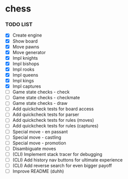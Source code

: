 # chess

### TODO LIST

- [x] Create engine
- [x] Show board
- [x] Move pawns
- [x] Move generator
- [x] Impl knights
- [x] Impl bishops
- [x] Impl rooks
- [x] Impl queens
- [x] Impl kings
- [x] Impl captures
- [ ] Game state checks - check
- [ ] Game state checks - checkmate
- [ ] Game state checks - draw
- [ ] Add quickcheck tests for board access
- [ ] Add quickcheck tests for parser
- [ ] Add quickcheck tests for rules (moves)
- [ ] Add quickcheck tests for rules (captures)
- [ ] Special move - en passant
- [ ] Special move - castling
- [ ] Special move - promotion
- [ ] Disambiguate moves
- [ ] (CLI) Implement stack tracer for debugging
- [ ] (CLI) Add history nav buttons for ultimate experience
- [ ] (CLI) Add reverse search for even bigger payoff
- [ ] Improve README (duhh)
